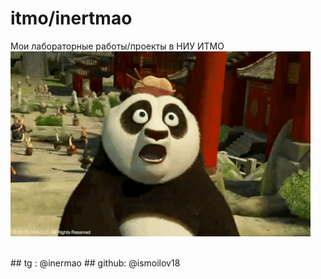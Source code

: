 # itmo/inertmao

Мои лабораторные работы/проекты в НИУ ИТМО
<img alt="Я воин Дракона!" src="https://github.com/inertmao/itmo/blob/main/.docx/DKbd.gif">

<br>
## tg : @inermao
## github: @ismoilov18
